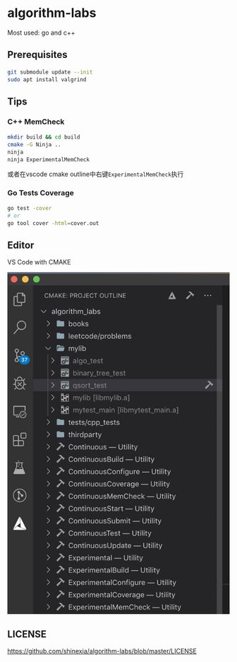 # algorithm-labs

Most used: go and c++

## Prerequisites

```bash
git submodule update --init
sudo apt install valgrind
```

## Tips

### C++ MemCheck

```bash
mkdir build && cd build
cmake -G Ninja ..
ninja
ninja ExperimentalMemCheck
```

或者在vscode cmake outline中右键`ExperimentalMemCheck`执行

### Go Tests Coverage

```bash
go test -cover
# or
go tool cover -html=cover.out
```

## Editor

VS Code with CMAKE

![vscode-cmake](docs/screenshot.png)

## LICENSE

<https://github.com/shinexia/algorithm-labs/blob/master/LICENSE>
